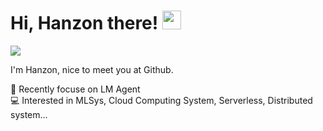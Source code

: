 # Hi, Hanzon there! <img width='30px' height='30px'  src="https://evlic.github.io/dist/github-profile/wave.gif">
![](https://komarev.com/ghpvc/?username=muchengl) <br>

I'm Hanzon, nice to meet you at Github. </br>
<!--  🏫 Texas A&M University. Intern in LinkedIn, TikTok, Amazon, HiRain</br> -->
💼 Recently focuse on LM Agent</br>
💻 Interested in MLSys, Cloud Computing System, Serverless, Distributed system...</br>
<!-- 🌐 Find me on : [LinkedIn](https://www.linkedin.com/in/hzliu/) | [Website](https://hzliu.io) -->

